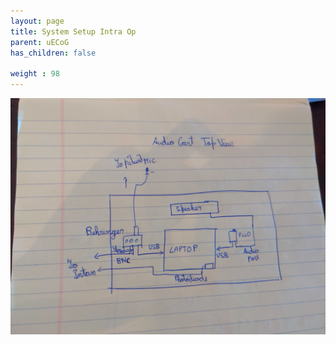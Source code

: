 ```yaml
---
layout: page
title: System Setup Intra Op
parent: uECoG
has_children: false

weight : 98
---
```

![](img_20220621_162725~2.jpg)